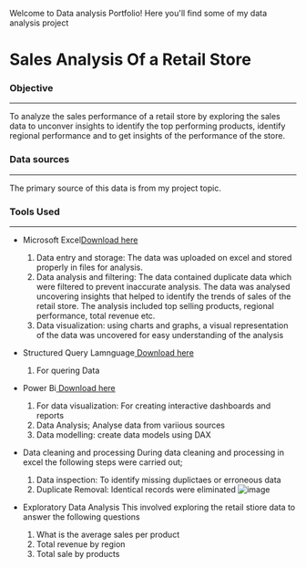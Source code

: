 Welcome to Data analysis Portfolio! Here you'll find some of my data analysis project

# Sales Analysis Of a Retail Store

### Objective
----
To analyze the sales performance of a retail store by exploring the sales data to unconver insights to identify the top performing products, identify regional performance and to get insights of the performance of the store.

### Data sources
---
The primary source of this data is from my project topic.

### Tools Used
---
- Microsoft Excel[Download here](https:www.microsoft.com)
  1. Data entry and storage:
     The data was uploaded on excel and stored properly in files for analysis.
  2. Data analysis and filtering:
     The data contained duplicate data which were filtered to prevent inaccurate analysis. The data was analysed uncovering 
     insights that helped to identify the trends of sales of the 
     retail store. The analysis included top selling products, regional performance, total revenue etc.
  3. Data visualization:
     using charts and graphs, a visual representation of the data was uncovered for easy understanding of the analysis
   
- Structured Query Lamnguage[ Download here](http://www.microsoft.com)
  1. For quering Data
     
- Power Bi[ Download here](https://power-bi-desktop.en.softonic.com/download)
  1. For data visualization: For creating interactive dashboards and reports
  2. Data Analysis; Analyse data from variious sources
  3. Data modelling: create data models using DAX
     
- Data cleaning and processing
  During data cleaning and processing in excel the following steps were carried out;
  1. Data inspection: To identify missing duplictaes or erroneous data
  2. Duplicate  Removal: Identical records were eliminated
     ![image](https://github.com/user-attachments/assets/968e566c-145f-42ce-825c-f6af9f90be3a)

- Exploratory Data Analysis
  This involved exploring the retail stiore data to answer the following questions
  1. What is the average sales per product
  2. Total revenue by region
  3. Total sale by products



  
